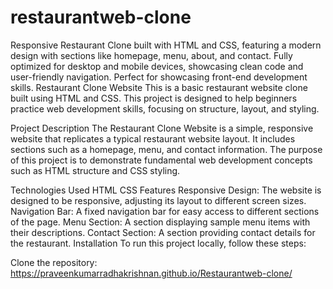 # restaurantweb-clone
Responsive Restaurant Clone built with HTML and CSS, featuring a modern design with sections like homepage, menu, about, and contact. Fully optimized for desktop and mobile devices, showcasing clean code and user-friendly navigation. Perfect for showcasing front-end development skills.
Restaurant Clone Website
This is a basic restaurant website clone built using HTML and CSS. This project is designed to help beginners practice web development skills, focusing on structure, layout, and styling.

Project Description
The Restaurant Clone Website is a simple, responsive website that replicates a typical restaurant website layout. It includes sections such as a homepage, menu, and contact information. The purpose of this project is to demonstrate fundamental web development concepts such as HTML structure and CSS styling.

Technologies Used
HTML
CSS
Features
Responsive Design: The website is designed to be responsive, adjusting its layout to different screen sizes.
Navigation Bar: A fixed navigation bar for easy access to different sections of the page.
Menu Section: A section displaying sample menu items with their descriptions.
Contact Section: A section providing contact details for the restaurant.
Installation
To run this project locally, follow these steps:

Clone the repository:
https://praveenkumarradhakrishnan.github.io/Restaurantweb-clone/

